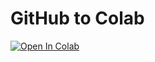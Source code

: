 # GitHub to Colab

[![Open In Colab](https://colab.research.google.com/assets/colab-badge.svg)](https://colab.research.google.com/github/hanabader07/pgss_cslab_lecture2/blob/master/MyNotebooks/myfirstscript.ipynb)


